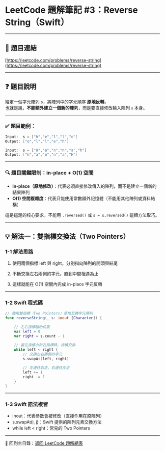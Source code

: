 # LeetCode 題解筆記 #3：Reverse String（Swift）

---

## 📝 題目連結

[https://leetcode.com/problems/reverse-string](https://leetcode.com/problems/reverse-string)

---

## ❓ 題目說明

給定一個字元陣列 `s`，將陣列中的字元順序 **原地反轉**。  
也就是說，**不能額外建立一個新的陣列**，而是要直接修改輸入陣列 `s` 本身。

---

### ✅ 題目範例：

```swift
Input:  s = ["h","e","l","l","o"]
Output: ["o","l","l","e","h"]

Input:  s = ["H","a","n","n","a","h"]
Output: ["h","a","n","n","a","H"]
```

---

### 🔍 題目關鍵限制：in-place + O(1) 空間

- **in-place（原地修改）**：代表必須直接修改傳入的陣列，而不是建立一個新的結果陣列  
- **O(1) 空間複雜度**：代表只能使用常數額外記憶體（不能用其他陣列或資料結構）

這是這題的核心要求，不能用 `.reversed()` 或 `s = s.reversed()` 這類方法取巧。

---

## 💡 解法一：雙指標交換法（Two Pointers）

### 1-1 解法思路

1. 使用兩個指標 left 與 right，分別指向陣列的開頭與結尾

2. 不斷交換左右兩側的字元，直到中間相遇為止

3. 這樣就能在 O(1) 空間內完成 in-place 字元反轉

---

### 1-2 Swift 程式碼

```swift
// 使用雙指標（Two Pointers）原地反轉字元陣列
func reverseString(_ s: inout [Character]) {
    
    // 左右指標起始位置
    var left = 0
    var right = s.count - 1

    // 當左指標小於右指標時，持續交換
    while left < right {
        // 交換左右兩側的字元
        s.swapAt(left, right)
        
        // 左邊往右走，右邊往左走
        left += 1
        right -= 1
    }
}
```

---

### 1-3 Swift 語法複習

- inout：代表參數會被修改（直接作用在原陣列）
- s.swapAt(i, j)：Swift 提供的陣列元素交換方法
- while left < right：常見的 Two Pointers

---

📂 回到主目錄：[返回 LeetCode 題解總表](../README.md)